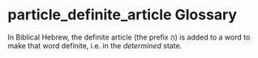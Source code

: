 # particle_definite_article Glossary
In Biblical Hebrew, the definite article (the prefix הַ) is added to a word to make that word definite, i.e. in the *determined* state. 
